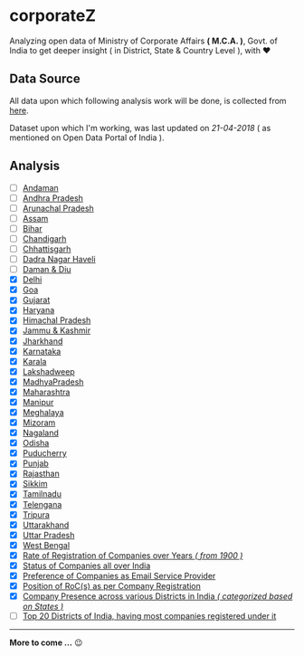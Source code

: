 # corporateZ
Analyzing open data of Ministry of Corporate Affairs **( M.C.A. )**, Govt. of India to get deeper insight ( in District, State & Country Level ), with :heart:

## Data Source
All data upon which following analysis work will be done, is collected from [here](https://data.gov.in/).

Dataset upon which I'm working, was last updated on _21-04-2018_ ( as mentioned on Open Data Portal of India ).

## Analysis
- [ ] [Andaman](.)
- [ ] [Andhra Pradesh](.)
- [ ] [Arunachal Pradesh](.)
- [ ] [Assam](.)
- [ ] [Bihar](.)
- [ ] [Chandigarh](.)
- [ ] [Chhattisgarh](.)
- [ ] [Dadra Nagar Haveli](.)
- [ ] [Daman & Diu](.)
- [x] [Delhi](docs/delhi.md)
- [x] [Goa](doc/goa.md)
- [x] [Gujarat](docs/gujarat.md)
- [x] [Haryana](docs/haryana.md)
- [x] [Himachal Pradesh](docs/himachalpradesh.md)
- [x] [Jammu & Kashmir](docs/jammuandkashmir.md)
- [x] [Jharkhand](docs/jharkhand.md)
- [x] [Karnataka](docs/karnataka.md)
- [x] [Karala](docs/kerala.md)
- [x] [Lakshadweep](docs/lakshadweep.md)
- [x] [MadhyaPradesh](docs/madhyapradesh.md)
- [x] [Maharashtra](docs/maharashtra.md)
- [x] [Manipur](docs/manipur.md)
- [x] [Meghalaya](docs/meghalaya.md)
- [x] [Mizoram](docs/mizoram.md)
- [x] [Nagaland](docs/nagaland.md)
- [x] [Odisha](docs/odisha.md)
- [x] [Puducherry](docs/puducherry.md)
- [x] [Punjab](docs/punjab.md)
- [x] [Rajasthan](docs/rajasthan.md)
- [x] [Sikkim](docs/sikkim.md)
- [x] [Tamilnadu](docs/tamilnadu.md)
- [x] [Telengana](docs/telengana.md)
- [x] [Tripura](docs/tripura.md)
- [x] [Uttarakhand](docs/uttarakhand.md)
- [x] [Uttar Pradesh](docs/uttarpradesh.md)
- [x] [West Bengal](docs/westbengal.md)
- [x] [Rate of Registration of Companies over Years _( from 1900 )_](docs/companyRegOverYears.md)
- [x] [Status of Companies all over India](docs/statusOfCompanies.md)
- [x] [Preference of Companies as Email Service Provider](docs/emailServiceUsage.md)
- [x] [Position of RoC(s) as per Company Registration](docs/companiesUnderRoCs.md)
- [x] [Company Presence across various Districts in India _( categorized based on States )_](docs/distributionOfCompaniesOverDistricts.md)
- [ ] [Top 20 Districts of India, having most companies registered under it](.)

---

**More to come ...** :wink:

